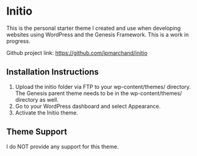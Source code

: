 # Initio
This is the personal starter theme I created and use when developing websites using WordPress and the Genesis Framework. This is a work in progress.

Github project link: https://github.com/jpmarchand/initio


## Installation Instructions

1. Upload the initio folder via FTP to your wp-content/themes/ directory. The Genesis parent theme needs to be in the wp-content/themes/ directory as well.
2. Go to your WordPress dashboard and select Appearance.
3. Activate the Initio theme.


## Theme Support

I do NOT provide any support for this theme.
